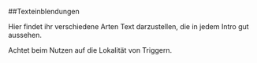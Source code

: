 ##Texteinblendungen

Hier findet ihr verschiedene Arten Text darzustellen, die in jedem Intro gut aussehen.

Achtet beim Nutzen auf die Lokalität von Triggern.

